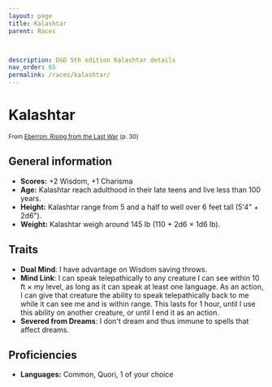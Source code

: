 ```yaml
---
layout: page
title: Kalashtar
parent: Races



description: D&D 5th edition Kalashtar details
nav_order: 65
permalink: /races/kalashtar/
---
```


# Kalashtar

<small>From <a target="_blank" href="https://dnd.wizards.com/products/tabletop-games/rpg-products/eberron">Eberron: Rising from the Last War</a> (p. 30)</small>


## General information

- **Scores:** +2 Wisdom, +1 Charisma
- **Age:** Kalashtar reach adulthood in their late teens and live less than 100 years.
- **Height:** Kalashtar range from 5 and a half to well over 6 feet tall (5'4" + 2d6").
- **Weight:** Kalashtar weigh around 145 lb (110 + 2d6 × 1d6 lb).

## Traits

- **Dual Mind**: I have advantage on Wisdom saving throws.
- **Mind Link**: I can speak telepathically to any creature I can see within 10 ft × my level, as long as it can speak at least one language. As an action, I can give that creature the ability to speak telepathically back to me while it can see me and is within range. This lasts for 1 hour, until I use this ability on another creature, or until I end it as an action.
- **Severed from Dreams**: I don't dream and thus immune to spells that affect dreams.

## Proficiencies

- **Languages:** Common, Quori, 1 of your choice